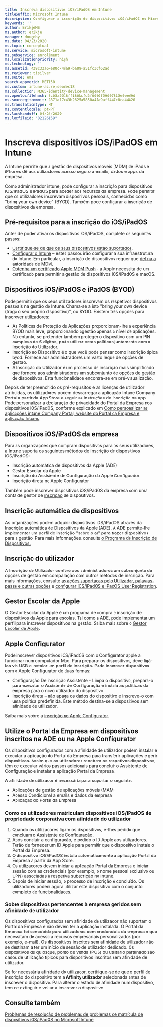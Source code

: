 ```yaml
---
title: Inscreva dispositivos iOS/iPadOS em Intune
titleSuffix: Microsoft Intune
description: Configurar a inscrição de dispositivos iOS/iPadOS no Microsoft Intune.
keywords: ''
author: ErikjeMS
ms.author: erikje
manager: dougeby
ms.date: 04/23/2020
ms.topic: conceptual
ms.service: microsoft-intune
ms.subservice: enrollment
ms.localizationpriority: high
ms.technology: ''
ms.assetid: 439c33a6-e80c-4da9-ba09-a51fc36f62ad
ms.reviewer: tisilver
ms.suite: ems
search.appverid: MET150
ms.custom: intune-azure;seodec18
ms.collection: M365-identity-device-management
ms.openlocfilehash: 2c05a5518ff180bcfd3f00f6f59097815e9eed9d
ms.sourcegitcommit: 2871a17e43b2625a5850a41a9aff447c8ca44820
ms.translationtype: MT
ms.contentlocale: pt-PT
ms.lasthandoff: 04/24/2020
ms.locfileid: "82126159"
---
```

# <a name="enroll-iosipados-devices-in-intune"></a>Inscreva dispositivos iOS/iPadOS em Intune

A Intune permite que a gestão de dispositivos móveis (MDM) de iPads e iPhones dê aos utilizadores acesso seguro a emails, dados e apps da empresa.

Como administrador intune, pode configurar a inscrição para dispositivos iOS/iPadOS e iPadOS para aceder aos recursos da empresa. Pode permitir que os utilizadores inscrevam dispositivos pessoais, conhecidos como "bring your own device" (BYOD). Também pode configurar a inscrição de dispositivos da empresa.

## <a name="prerequisites-for-iosipados-enrollment"></a>Pré-requisitos para a inscrição do iOS/iPadOS

Antes de poder ativar os dispositivos iOS/iPadOS, complete os seguintes passos:

- [Certifique-se de que os seus dispositivos estão suportados](../fundamentals/supported-devices-browsers.md).
- [Configurar o Intune](../fundamentals/setup-steps.md) – estes passos irão configurar a sua infraestrutura do Intune. Em particular, a inscrição de dispositivos requer que [defina a autoridade de MDM](../fundamentals/mdm-authority-set.md).
- [Obtenha um certificado Apple MDM Push](apple-mdm-push-certificate-get.md) - a Apple necessita de um certificado para permitir a gestão de dispositivos iOS/iPadOS e macOS.

## <a name="user-owned-iosipados-and-ipados-devices-byod"></a>Dispositivos iOS/iPadOS e iPadOS (BYOD)

Pode permitir que os seus utilizadores inscrevam os respetivos dispositivos pessoais na gestão do Intune. Chama-se a isto "bring your own device (traga o seu próprio dispositivo)", ou BYOD. Existem três opções para inscrever utilizadores:
- As Políticas de Proteção de Aplicações proporcionam-lhe a experiência BYOD mais leve, proporcionando agestão apenas a nível de aplicações. No entanto, se pretender também proteger o dispositivo com um PIN complexo de 6 dígitos, pode utilizar estas políticas juntamente com a Inscrição do Utilizador.
- Inscrição no Dispositivo é o que você pode pensar como inscrição típica byod. Fornece aos administradores um vasto leque de opções de gestão.
- A Inscrição do Utilizador é um processo de inscrição mais simplificado que fornece aos administradores um subconjunto de opções de gestão de dispositivos. Esta funcionalidade encontra-se em pré-visualização. 

Depois de ter preenchido os pré-requisitos e as licenças de utilizador atribuídas, os utilizadores podem descarregar a aplicação Intune Company Portal a partir da App Store e seguir as instruções de inscrição na app. Pode personalizar a declaração de privacidade do Portal da Empresa nos dispositivos iOS/iPadOS, conforme explicado em [Como personalizar as aplicações intune Company Portal, website do Portal da Empresa e aplicação Intune.](../apps/company-portal-app.md#configuration)

## <a name="company-owned-iosipados-devices"></a>Dispositivos iOS/iPadOS da empresa

Para as organizações que compram dispositivos para os seus utilizadores, a Intune suporta os seguintes métodos de inscrição de dispositivos iOS/iPadOS:

- Inscrição automática de dispositivos da Apple (ADE)
- Gestor Escolar da Apple
- Inscrição do Assistente de Configuração do Apple Configurator
- Inscrição direta no Apple Configurator

Também pode inscrever dispositivos iOS/iPadOS da empresa com uma conta de gestor de [inscrição](device-enrollment-manager-enroll.md) de dispositivos.

## <a name="automated-device-enrollment"></a>Inscrição automática de dispositivos

As organizações podem adquirir dispositivos iOS/iPadOS através da Inscrição automática de Dispositivos da Apple (ADE). A ADE permite-lhe implementar um perfil de inscrição "sobre o ar" para trazer dispositivos para a gestão. Para mais informações, consulte [o Programa de Inscrição de Dispositivos.](device-enrollment-program-enroll-ios.md)

## <a name="user-enrollment"></a>Inscrição do utilizador
A Inscrição do Utilizador confere aos administradores um subconjunto de opções de gestão em comparação com outros métodos de inscrição. Para mais informações, consulte [as ações suportadas pelo Utilizador, palavras-passe e outras opções](ios-user-enrollment-supported-actions.md) e [configurar iOS/iPadOS e iPadOS User Registration](ios-user-enrollment.md).

## <a name="apple-school-manager"></a>Gestor Escolar da Apple

O Gestor Escolar da Apple é um programa de compra e inscrição de dispositivos da Apple para escolas. Tal como a ADE, pode implementar um perfil para inscrever dispositivos na gestão. Saiba mais sobre o [Gestor Escolar da Apple](apple-school-manager-set-up-ios.md).

## <a name="apple-configurator"></a>Apple Configurator

Pode inscrever dispositivos iOS/iPadOS com o Configurator apple a funcionar num computador Mac. Para preparar os dispositivos, deve ligá-los via USB e instalar um perfil de inscrição. Pode inscrever dispositivos com o Apple Configurator de duas formas:

- Configuração De inscrição Assistente - Limpa o dispositivo, prepara-o para executar o Assistente de Configuração e instala as políticas da empresa para o novo utilizador do dispositivo.
- Inscrição direta – não apaga os dados do dispositivo e inscreve-o com uma política predefinida. Este método destina-se a dispositivos sem afinidade de utilizador.

Saiba mais sobre a [inscrição no Apple Configurator](apple-configurator-enroll-ios.md).

## <a name="use-the-company-portal-on-ade-enrolled-or-apple-configurator-enrolled-devices"></a>Utilize o Portal da Empresa em dispositivos inscritos na ADE ou na Apple Configurator

Os dispositivos configurados com a afinidade de utilizador podem instalar e executar a aplicação do Portal da Empresa para transferir aplicações e gerir dispositivos. Assim que os utilizadores recebem os respetivos dispositivos, têm de executar vários passos adicionais para concluir o Assistente de Configuração e instalar a aplicação Portal da Empresa.

A afinidade de utilizador é necessária para suportar o seguinte:

- Aplicações de gestão de aplicações móveis (MAM)
- Acesso Condicional a emails e dados da empresa
- Aplicação do Portal da Empresa

### <a name="how-users-enroll-corporate-owned-iosipados-devices-with-user-affinity"></a>Como os utilizadores matriculam dispositivos iOS/iPadOS de propriedade corporativa com afinidade do utilizador

1. Quando os utilizadores ligam os dispositivos, é-lhes pedido que concluam o Assistente de Configuração.
2. Após concluir a configuração, é pedido o ID Apple aos utilizadores. Terão de fornecer um ID Apple para permitir que o dispositivo instale o Portal da Empresa.
3. O dispositivo iOS/iPadOS instala automaticamente a aplicação Portal da Empresa a partir da App Store.
4. Os utilizadores devem iniciar a aplicação Portal da Empresa e iniciar sessão com as credenciais (por exemplo, o nome pessoal exclusivo ou UPN) associadas à respetiva subscrição no Intune.
5. Depois de iniciar sessão, o processo de inscrição é concluído. Os utilizadores podem agora utilizar este dispositivo com o conjunto completo de funcionalidades.

### <a name="about-corporate-owned-managed-devices-with-no-user-affinity"></a>Sobre dispositivos pertencentes à empresa geridos sem afinidade de utilizador

Os dispositivos configurados sem afinidade de utilizador não suportam o Portal da Empresa e não devem ter a aplicação instalada. O Portal da Empresa foi concebido para utilizadores com credenciais da empresa e que necessitam de acesso a recursos empresariais personalizados (por exemplo, e-mail). Os dispositivos inscritos sem afinidade de utilizador não se destinam a ter um início de sessão de utilizador dedicado. Os dispositivos de quiosque, ponto de venda (POS) ou utilitário partilhado são casos de utilização típicos para dispositivos inscritos sem afinidade de utilizador.

Se for necessária afinidade do utilizador, certifique-se de que o perfil de inscrição do dispositivo tem a **Affinity utilizador** selecionada antes de inscrever o dispositivo. Para alterar o estado de afinidade num dispositivo, tem de extinguir e voltar a inscrever o dispositivo.

## <a name="see-also"></a>Consulte também

[Problemas de resolução de problemas de problemas de matrícula de dispositivos iOS/iPadOS no Microsoft Intune](https://support.microsoft.com/help/4039809)

